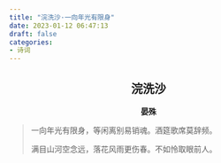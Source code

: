 ```yaml
---
title: "浣洗沙·一向年光有限身"
date: 2023-01-12 06:47:13
draft: false
categories:
- 诗词
---
```


## <center>浣洗沙</center>
**<center>晏殊</center>**

> 一向年光有限身，等闲离别易销魂。酒筵歌席莫辞频。
>
> 满目山河空念远，落花风雨更伤春。不如怜取眼前人。

